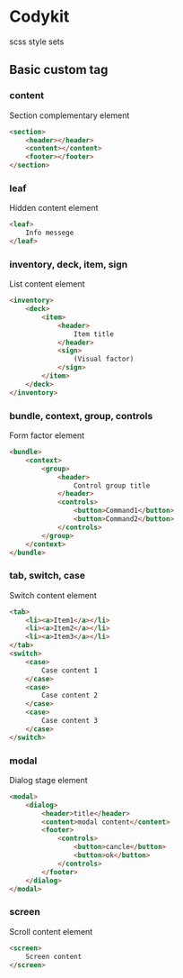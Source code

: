 # Codykit
scss style sets

## Basic custom tag
### content
Section complementary element

```html
<section>
	<header></header>
	<content></content>
	<footer></footer>
</section>
```
### leaf
Hidden content element
```html
<leaf>
	Info messege
</leaf>
```
### inventory, deck, item, sign
List content element
```html
<inventory>
	<deck>
		<item>
			<header>
				Item title
			</header>
			<sign>
				(Visual factor)
			</sign>
		</item>
	</deck>
</inventory>
```
### bundle, context, group, controls
Form factor element
```html
<bundle>
	<context>
		<group>
			<header>
				Control group title
			</header>
			<controls>
				<button>Command1</button>
				<button>Command2</button>
			</controls>
		</group>
	</context>
</bundle>
```
### tab, switch, case
Switch content element
```html
<tab>
	<li><a>Item1</a></li>
	<li><a>Item2</a></li>
	<li><a>Item3</a></li>
</tab>
<switch>
	<case>
		Case content 1
	</case>
	<case>
		Case content 2
	</case>
	<case>
		Case content 3
	</case>
</switch>
```
### modal
Dialog stage element
```html
<modal>
	<dialog>
		<header>title</header>
		<content>modal content</content>
		<footer>
			<controls>
				<button>cancle</button>
				<button>ok</button>
			</controls>
		</footer>
	</dialog>
</modal>
```
### screen
Scroll content element
```html
<screen>
	Screen content
</screen>
```
